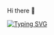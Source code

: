  Hi there 👋

<a text-align="centre" href="https://git.io/typing-svg"><img src="https://readme-typing-svg.demolab.com?font=Oswald&size=30&duration=4000&pause=1800&color=1AF71C&background=8EFFAD00&center=true&width=435&lines=%3Cscript%3Ealert(%22SrPatoMan%22)%3C%2Fscript%3E" alt="Typing SVG" /></a>
